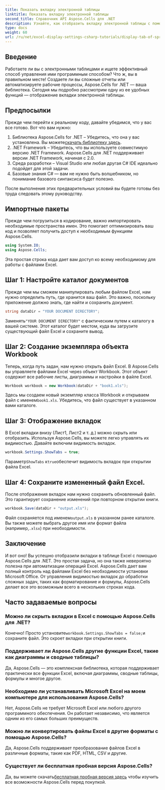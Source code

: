 ```yaml
---
title: Показать вкладку электронной таблицы
linktitle: Показать вкладку электронной таблицы
second_title: Справочник API Aspose.Cells для .NET
description: Узнайте, как отобразить вкладку электронной таблицы с помощью Aspose.Cells для .NET в этом пошаговом руководстве. Освойте автоматизацию Excel с легкостью на C#.
type: docs
weight: 60
url: /ru/net/excel-display-settings-csharp-tutorials/display-tab-of-spreadsheet/
---
```

## Введение

Работаете ли вы с электронными таблицами и ищете эффективный способ управления ими программным способом? Что ж, вы в правильном месте! Создаете ли вы сложные отчеты или автоматизируете рабочие процессы, Aspose.Cells for .NET — ваша библиотека. Сегодня мы подробно рассмотрим одну из ее удобных функций — отображение вкладки электронной таблицы.

## Предпосылки

Прежде чем перейти к реальному коду, давайте убедимся, что у вас все готово. Вот что вам нужно:

1. Библиотека Aspose.Cells for .NET – Убедитесь, что она у вас установлена. Вы можете[скачать библиотеку здесь](https://releases.aspose.com/cells/net/).
2. .NET Framework – Убедитесь, что вы используете совместимую версию .NET Framework. Aspose.Cells для .NET поддерживает версии .NET Framework, начиная с 2.0.
3. Среда разработки – Visual Studio или любая другая C# IDE идеально подойдет для этой задачи.
4. Базовые знания C# — вам не нужно быть волшебником, но понимание базового синтаксиса будет полезно.

После выполнения этих предварительных условий вы будете готовы без труда следовать этому руководству.

## Импортные пакеты

Прежде чем погрузиться в кодирование, важно импортировать необходимые пространства имен. Это помогает оптимизировать ваш код и позволяет получить доступ к необходимым функциям Aspose.Cells.

```csharp
using System.IO;
using Aspose.Cells;
```

Эта простая строка кода дает вам доступ ко всему необходимому для работы с файлами Excel.

## Шаг 1: Настройте каталог документов

Прежде чем мы сможем манипулировать любым файлом Excel, нам нужно определить путь, где хранится ваш файл. Это важно, поскольку приложение должно знать, где найти и сохранить документ.

```csharp
string dataDir = "YOUR DOCUMENT DIRECTORY";
```

 Заменять`"YOUR DOCUMENT DIRECTORY"` с фактическим путем к каталогу в вашей системе. Этот каталог будет местом, куда вы загрузите существующий файл Excel и сохраните вывод.

## Шаг 2: Создание экземпляра объекта Workbook

Теперь, когда путь задан, нам нужно открыть файл Excel. В Aspose.Cells вы управляете файлами Excel через объект Workbook. Этот объект содержит все рабочие листы, диаграммы и настройки в файле Excel.

```csharp
Workbook workbook = new Workbook(dataDir + "book1.xls");
```

 Здесь мы создаем новый экземпляр класса Workbook и открываем файл с именем`book1.xls`. Убедитесь, что файл существует в указанном вами каталоге.

## Шаг 3: Отображение вкладок

В Excel вкладки внизу (Лист1, Лист2 и т. д.) можно скрыть или отобразить. Используя Aspose.Cells, вы можете легко управлять их видимостью. Давайте включим видимость вкладок.

```csharp
workbook.Settings.ShowTabs = true;
```

 Параметр`ShowTabs` к`true`обеспечит видимость вкладок при открытии файла Excel.

## Шаг 4: Сохраните измененный файл Excel.

После отображения вкладок нам нужно сохранить обновленный файл. Это гарантирует сохранение изменений при повторном открытии книги.

```csharp
workbook.Save(dataDir + "output.xls");
```

 Файл сохраняется под именем`output.xls` в указанном ранее каталоге. Вы также можете выбрать другое имя или формат файла (например,`.xlsx`) при необходимости.

## Заключение

И вот оно! Вы успешно отобразили вкладки в таблице Excel с помощью Aspose.Cells для .NET. Это простая задача, но она также невероятно полезна при автоматизации операций Excel. Aspose.Cells дает вам полный контроль над файлами Excel без необходимости установки Microsoft Office. От управления видимостью вкладок до обработки сложных задач, таких как форматирование и формулы, Aspose.Cells делает все это возможным всего в нескольких строках кода.

## Часто задаваемые вопросы

### Можно ли скрыть вкладки в Excel с помощью Aspose.Cells для .NET?
 Конечно! Просто установите`workbook.Settings.ShowTabs = false;`и сохраните файл. Это скроет вкладки при открытии книги.

### Поддерживает ли Aspose.Cells другие функции Excel, такие как диаграммы и сводные таблицы?
Да, Aspose.Cells — это комплексная библиотека, которая поддерживает практически все функции Excel, включая диаграммы, сводные таблицы, формулы и многое другое.

### Необходимо ли устанавливать Microsoft Excel на моем компьютере для использования Aspose.Cells?
Нет, Aspose.Cells не требует Microsoft Excel или любого другого программного обеспечения. Он работает независимо, что является одним из его самых больших преимуществ.

### Можно ли конвертировать файлы Excel в другие форматы с помощью Aspose.Cells?
Да, Aspose.Cells поддерживает преобразование файлов Excel в различные форматы, такие как PDF, HTML, CSV и другие.

### Существует ли бесплатная пробная версия Aspose.Cells?
 Да, вы можете скачать[бесплатная пробная версия здесь](https://releases.aspose.com/) чтобы изучить все возможности Aspose.Cells перед покупкой.